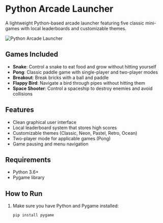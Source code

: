 # Python Arcade Launcher

A lightweight Python-based arcade launcher featuring five classic mini-games with local leaderboards and customizable themes.

![Python Arcade Launcher](https://user-content.com/images/pygame-arcade-launcher.png)

## Games Included

- **Snake**: Control a snake to eat food and grow without hitting yourself
- **Pong**: Classic paddle game with single-player and two-player modes
- **Breakout**: Break bricks with a ball and paddle
- **Flappy Bird**: Navigate a bird through pipes without hitting them
- **Space Shooter**: Control a spaceship to destroy enemies and avoid collisions

## Features

- Clean graphical user interface
- Local leaderboard system that stores high scores
- Customizable themes (Classic, Neon, Pastel, Retro, Ocean)
- Two-player mode for applicable games (Pong)
- Game pausing and menu navigation

## Requirements

- Python 3.6+
- Pygame library

## How to Run

1. Make sure you have Python and Pygame installed:
   ```
   pip install pygame
   